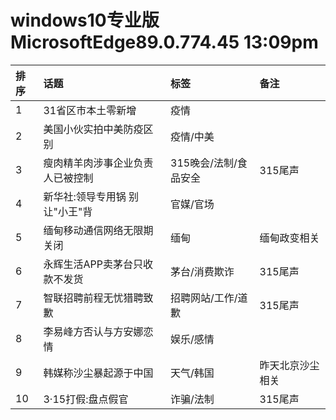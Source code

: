 # windows10专业版 MicrosoftEdge89.0.774.45 13:09pm

|排序|话题|标签|备注|
|:-|:-|:-|:-|
|1|31省区市本土零新增|疫情||
|2|美国小伙实拍中美防疫区别|疫情/中美||
|3|瘦肉精羊肉涉事企业负责人已被控制|315晚会/法制/食品安全|315尾声|
|4|新华社:领导专用锅 别让"小王"背|官媒/官场||
|5|缅甸移动通信网络无限期关闭|缅甸|缅甸政变相关|
|6|永辉生活APP卖茅台只收款不发货|茅台/消费欺诈|315尾声|
|7|智联招聘前程无忧猎聘致歉|招聘网站/工作/道歉|315尾声|
|8|李易峰方否认与方安娜恋情|娱乐/感情||
|9|韩媒称沙尘暴起源于中国|天气/韩国|昨天北京沙尘相关|
|10|3·15打假:盘点假官|诈骗/法制|315尾声|
